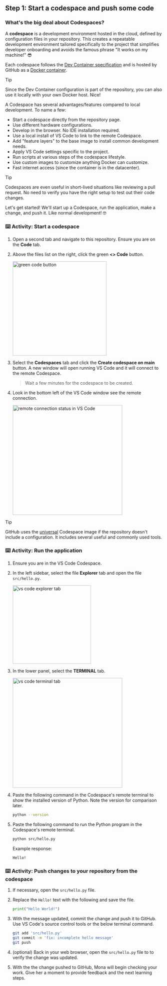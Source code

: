 ## Step 1: Start a codespace and push some code

### What's the big deal about Codespaces?

A **codespace** is a development environment hosted in the cloud, defined by configuration files in your repository. This creates a repeatable development environment tailored specifically to the project that simplifies developer onboarding and avoids the famous phrase "It works on my machine!" 😎

Each codespace follows the [Dev Container specification](https://containers.dev/implementors/spec/) and is hosted by GitHub as a [Docker container](https://code.visualstudio.com/docs/devcontainers/containers).

> [!TIP]
> Since the Dev Container configuration is part of the repository, you can also use it locally with your own Docker host. Nice!

A Codespace has several advantages/features compared to local development. To name a few:

- Start a codespace directly from the repository page.
- Use different hardware configurations.
- Develop in the browser. No IDE installation required.
- Use a local install of VS Code to link to the remote Codespace.
- Add "feature layers" to the base image to install common development needs.
- Apply VS Code settings specific to the project.
- Run scripts at various steps of the codespace lifestyle.
- Use custom images to customize anything Docker can customize.
- Fast internet access (since the container is in the datacenter).

> [!TIP]
> Codespaces are even useful in short-lived situations like reviewing a pull request. No need to verify you have the right setup to test out their code changes.

Let's get started! We'll start up a Codespace, run the application, make a change, and push it. Like normal development! 🤓

### ⌨️ Activity: Start a codespace

1. Open a second tab and navigate to this repository. Ensure you are on the **Code** tab.

1. Above the files list on the right, click the green **<> Code** button.

   <img width="300" alt="green code button" src="https://github.com/user-attachments/assets/a9d80b0d-4614-4b26-83dd-b4b6fefd76c9" />

1. Select the **Codespaces** tab and click the **Create codespace on main** button. A new window will open running VS Code and it will connect to the remote Codespace.

   > Wait a few minutes for the codespace to be created.

1. Look in the bottom left of the VS Code window see the remote connection.

   <img width="350" alt="remote connection status in VS Code" src="https://github.com/user-attachments/assets/35fa3230-db51-4a9d-a82b-3a1184e2e9a0"/>

> [!TIP]
> GitHub uses the [universal](https://github.com/devcontainers/images/tree/main/src/universal) Codespace image if the repository doesn't include a configuration. It includes several useful and commonly used tools.

### ⌨️ Activity: Run the application

1. Ensure you are in the VS Code Codespace.

1. In the left sidebar, select the file **Explorer** tab and open the file `src/hello.py`.

   <img width="250" alt="vs code explorer tab" src="https://github.com/user-attachments/assets/76af1f05-1fed-43ff-b362-43d1c6c6cc53" />

1. In the lower panel, select the **TERMINAL** tab.

   <img width="350" alt="vs code terminal tab" src="https://github.com/user-attachments/assets/9bb493b6-167c-4414-8f39-ab9c4baa5514" />


1. Paste the following command in the Codespace's remote terminal to show the installed version of Python. Note the version for comparison later.

   ```bash
   python --version
   ```

1. Paste the following command to run the Python program in the Codespace's remote terminal.

   ```bash
   python src/hello.py
   ```

   Example response:

   ```bash
   Hello!
   ```

### ⌨️ Activity: Push changes to your repository from the codespace

1. If necessary, open the `src/hello.py` file.

1. Replace the `Hello!` text with the following and save the file.

   ```py
   print("Hello World!")
   ```

1. With the message updated, commit the change and push it to GitHub. Use VS Code's source control tools or the below terminal command.

   ```bash
   git add 'src/hello.py'
   git commit -m 'fix: incomplete hello message'
   git push
   ```

1. (optional) Back in your web browser, open the `src/hello.py` file to to verify the change was updated.

1. With the the change pushed to GitHub, Mona will begin checking your work. Give her a moment to provide feedback and the next learning steps.
